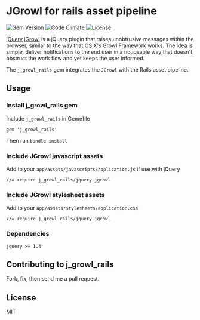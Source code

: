# JGrowl for rails asset pipeline

[![Gem Version](https://badge.fury.io/rb/j_growl_rails.svg)](http://badge.fury.io/rb/j_growl_rails)
[![Code Climate](https://codeclimate.com/github/sachin87/jGrowl-rails.png)](https://codeclimate.com/github/sachin87/jGrowl-rails)
[![License](http://img.shields.io/license/MIT.png?color=green)](http://opensource.org/licenses/MIT)

[jQuery jGrowl](https://github.com/stanlemon/jGrowl) is a jQuery plugin that raises unobtrusive messages within the browser,
similar to the way that OS X's Growl Framework works. The idea is simple, deliver notifications to the end user in a
noticeable way that doesn't obstruct the work flow and yet keeps the user informed.

The `j_growl_rails` gem integrates the `JGrowl` with the Rails asset pipeline.

## Usage

### Install j_growl_rails gem

Include `j_growl_rails` in Gemefile

    gem 'j_growl_rails'

Then run `bundle install`

### Include JGrowl javascript assets

Add to your `app/assets/javascripts/application.js` if use with jQuery

    //= require j_growl_rails/jquery.jgrowl

### Include JGrowl stylesheet assets

Add to your `app/assets/stylesheets/application.css`

    //= require j_growl_rails/jquery.jgrowl

### Dependencies

    jquery >= 1.4

## Contributing to j_growl_rails

  Fork, fix, then send me a pull request.

## License

  MIT
